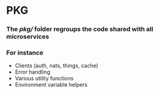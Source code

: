 # PKG

### The _pkg/_ folder regroups the code shared with all microservices

### For instance

- Clients (auth, nats, things, cache)
- Error handling
- Various utility functions
- Environment variable helpers
